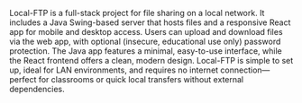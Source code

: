 Local-FTP is a full-stack project for file sharing on a local network. It includes a Java Swing-based server that hosts files and a responsive React app for mobile and desktop access. Users can upload and download files via the web app, with optional (insecure, educational use only) password protection. The Java app features a minimal, easy-to-use interface, while the React frontend offers a clean, modern design. Local-FTP is simple to set up, ideal for LAN environments, and requires no internet connection—perfect for classrooms or quick local transfers without external dependencies.
